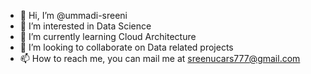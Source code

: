 - 👋 Hi, I’m @ummadi-sreeni
- 👀 I’m interested in Data Science
- 🌱 I’m currently learning Cloud Architecture
- 💞️ I’m looking to collaborate on Data related projects
- 📫 How to reach me, you can mail me at sreenucars777@gmail.com

<!---
ummadi-sreeni/ummadi-sreeni is a ✨ special ✨ repository because its `README.md` (this file) appears on your GitHub profile.
You can click the Preview link to take a look at your changes.
--->
